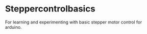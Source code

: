 # Steppercontrolbasics
For learning and experimenting with basic stepper motor control for arduino.
